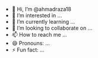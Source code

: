 - 👋 Hi, I’m @ahmadraza18
- 👀 I’m interested in ...
- 🌱 I’m currently learning ...
- 💞️ I’m looking to collaborate on ...
- 📫 How to reach me ...
- 😄 Pronouns: ...
- ⚡ Fun fact: ...

<!---
hi git hub my name is kureshi ahmadraza.i am from to parul university.
--->
